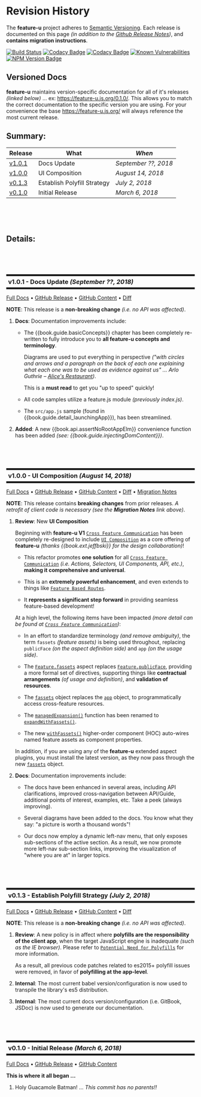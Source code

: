# Revision History

The **feature-u** project adheres to [Semantic
Versioning](http://semver.org/).  Each release is documented on this
page *(in addition to the [Github Release
Notes](https://github.com/KevinAst/feature-u/releases))*, and
**contains migration instructions**.

<!--- Badges for CI Builds ---> 
[![Build Status](https://travis-ci.org/KevinAst/feature-u.svg?branch=master)](https://travis-ci.org/KevinAst/feature-u)
[![Codacy Badge](https://api.codacy.com/project/badge/Grade/c063a6e2859148e8baa89e9369b0fa5d)](https://www.codacy.com/app/KevinAst/feature-u?utm_source=github.com&amp;utm_medium=referral&amp;utm_content=KevinAst/feature-u&amp;utm_campaign=Badge_Grade)
[![Codacy Badge](https://api.codacy.com/project/badge/Coverage/c063a6e2859148e8baa89e9369b0fa5d)](https://www.codacy.com/app/KevinAst/feature-u?utm_source=github.com&utm_medium=referral&utm_content=KevinAst/feature-u&utm_campaign=Badge_Coverage)
[![Known Vulnerabilities](https://snyk.io/test/github/kevinast/feature-u/badge.svg?targetFile=package.json)](https://snyk.io/test/github/kevinast/feature-u?targetFile=package.json)
[![NPM Version Badge](https://img.shields.io/npm/v/feature-u.svg)](https://www.npmjs.com/package/feature-u)


## Versioned Docs

**feature-u** maintains version-specific documentation for all of it's
releases _(linked below)_ ... ex: https://feature-u.js.org/0.1.0/.
This allows you to match the correct documentation to the specific
version you are using.
For your convenience the base https://feature-u.js.org/ will always
reference the most current release.



<!-- 


*-----------------------------------------------
* Adorn bullets with following bolded prefix
*-----------------------------------------------

**Added**:      ... for new features
**Changed**:    ... for changes in existing functionality
**Deprecated**: ... for soon-to-be removed features
**Removed**:    ... for now removed features
**Fixed**:      ... for any bug fixes
**Enhanced**:   ... for enhancements
**Security**:   ... in case of vulnerabilities
**Docs**:       ... changes in documentation
**Review**:     ... requires review
**Internal**:   ... internal change NOT affecting user/client

*-----------------------------------------------
* PROCEDURE for maintaining LINKS in history.md
*-----------------------------------------------

1. for latest running work-in-progress: it is OK to use the gitbook templates
   - EX:       bla bla {{book.api.createFeature}}
   - template: bla bla [`createFeature()`](/api.md#createFeature)
   - gens:     bla bla <a href="api.html#createFeature"><code>createFeature()</code></a>
   - NOTES:
     a) clicking link STAYS ON SAME PAGE (as for all links of this type)
 
2. for RELEASE: expand them in-line using a VERSION RELATIVE SYNTAX -AND- change .md to .html:
   - EX:       bla bla [`createFeature()`](../v.v.v/api.html#createFeature)
               NOTES:
                - start with template definition
                - pre-pend ../v.v.v/
                - change .md to .html (BECAUSE WE ARE TAKING the generation process out-of-the-picture)
   - gens:     bla bla <a href="../v.v.v/api.html#createFeature"><code>createFeature()</code></a>
   - NOTES:
     a) clicking link STAYS ON SAME PAGE
     b) because these notes are copied to all release history.md, 
        they MUST reference the appropriate version
        so they will be guaranteed the reference has not been removed/changed
 
3. for GITHUB release page (when copying these notes), fully qualify the VERSIONED relative references
   - EX:       bla bla [`createFeature()`](https://feature-u.js.org/v.v.v/api.html#createFeature)
               NOTES:
                - from prior rendition
                - REPLACE ../v.v.v WITH https://feature-u.js.org/v.v.v
                - change .md TO .html
   - NOTES:
     a) this allows it to stand alone (in the external github page)
     b) because these notes reference a versioned site
        they will be guaranteed the reference has not been removed/changed
-->


## Summary:

Release           | What                                   | *When*
------------------|----------------------------------------|------------------
[v1.0.1](#v1_0_1) | Docs Update                            | *September ??, 2018*
[v1.0.0](#v1_0_0) | UI Composition                         | *August 14, 2018*
[v0.1.3](#v0_1_3) | Establish Polyfill Strategy            | *July 2, 2018*
[v0.1.0](#v0_1_0) | Initial Release                        | *March 6, 2018*



<br/><br/><br/>
## Details:




<!-- ************************************************************* -->
<br/><br/><br/>
<h3 id="v1_0_1" style="margin: 10px 0px; border-width: 5px 0px; padding: 5px; border-style: solid;">
  v1.0.1 - Docs Update <i>(September ??, 2018)</i>
</h3>

[Full Docs](https://feature-u.js.org/1.0.1/)
&bull;
[GitHub Release](https://github.com/KevinAst/feature-u/releases/tag/v1.0.1)
&bull;
[GitHub Content](https://github.com/KevinAst/feature-u/tree/v1.0.1)
&bull;
[Diff](https://github.com/KevinAst/feature-u/compare/v1.0.0-docs...v1.0.1)

**NOTE**: This release is a **non-breaking change** _(i.e. no API was affected)_.

1. **Docs**: Documentation improvements include:

   - The {{book.guide.basicConcepts}} chapter has been completely re-written
     to fully introduce you to **all feature-u concepts and terminology**.

     Diagrams are used to put everything in perspective _("with
     circles and arrows and a paragraph on the back of each one
     explaining what each one was to be used as evidence against us"
     ... Arlo Guthrie – [Alice's
     Restaurant](https://www.letras.com/guthrie-arlo/17170/))_.

     This is a **must read** to get you "up to speed" quickly!

   - All code samples utilize a feature.js module _(previously
     index.js)_.

   - The `src/app.js` sample (found in
     {{book.guide.detail_launchingApp}}), has been streamlined.

2. **Added**: A new {{book.api.assertNoRootAppElm}} convenience function
   has been added _(see: {{book.guide.injectingDomContent}})_.


<!-- ************************************************************* -->
<br/><br/><br/>
<h3 id="v1_0_0" style="margin: 10px 0px; border-width: 5px 0px; padding: 5px; border-style: solid;">
  v1.0.0 - UI Composition <i>(August 14, 2018)</i>
</h3>

[Full Docs](https://feature-u.js.org/1.0.0/)
&bull;
[GitHub Release](https://github.com/KevinAst/feature-u/releases/tag/v1.0.0)
&bull;
[GitHub Content](https://github.com/KevinAst/feature-u/tree/v1.0.0)
&bull;
[Diff](https://github.com/KevinAst/feature-u/compare/v0.1.3-docs...v1.0.0)
&bull;
[Migration Notes](https://feature-u.js.org/1.0.0/migration.1.0.0.html)

**NOTE**: This release contains **breaking changes** from prior
releases.  _A retrofit of client code is necessary (see the
**Migration Notes** link above)_.

1. **Review**: New **UI Composition**

   Beginning with **feature-u V1**
   [`Cross Feature Communication`](../1.0.0/crossCommunication.html)
   has been completely re-designed to include
   [`UI Composition`](../1.0.0/crossCommunication.html#ui-composition)
   as a core offering of **feature-u** _(thanks {{book.ext.jeffbski}} for
   the design collaboration)_!

   - This refactor promotes **one solution** for all 
     [`Cross Feature Communication`](../1.0.0/crossCommunication.html)
     _(i.e. Actions, Selectors, UI Components, API, etc.)_, **making it
     comprehensive and universal**.
     
   - This is an **extremely powerful enhancement**, and even extends to
     things like [`Feature Based Routes`](../1.0.0/featureRouter.html).
     
   - It **represents a significant step forward** in providing seamless
     feature-based development!

   At a high level, the following items have been impacted _(more
   detail can be found at [`Cross Feature Communication`](../1.0.0/crossCommunication.html))_:
   
   - In an effort to standardize terminology _(and remove ambiguity)_,
     the term `fassets` _(feature assets)_ is being used throughout,
     replacing `publicFace` _(on the aspect definition side)_ and `app`
     _(on the usage side)_.

   - The [`Feature.fassets`](../1.0.0/api.html#fassets) aspect replaces
     [`Feature.publicFace`](../0.1.3/crossCommunication.html#publicface-and-the-app-object),
     providing a more formal set of directives, supporting things like
     **contractual arrangements** _(of usage and definition)_, and
     **validation of resources**.

   - The [`fassets`](../1.0.0/api.html#Fassets) object replaces the
     [`app`](../0.1.3/api.html#App) object, to programmatically
     access cross-feature resources.

   - The [`managedExpansion()`](../0.1.3/api.html#managedExpansion)
     function has been renamed to
     [`expandWithFassets()`](../1.0.0/api.html#expandWithFassets).
   
   - The new [`withFassets()`](../1.0.0/api.html#withFassets)
     higher-order component (HOC) auto-wires named feature assets as
     component properties.

   In addition, if you are using any of the **feature-u** extended
   aspect plugins, you must install the latest version, as they now
   pass through the new [`fassets`](../1.0.0/api.html#Fassets) object.

2. **Docs**: Documentation improvements include:

   - The docs have been enhanced in several areas, including API
     clarifications, improved cross-navigation between API/Guide,
     additional points of interest, examples, etc.  Take a peek
     (always improving).

   - Several diagrams have been added to the docs.  You know what they
     say: "a picture is worth a thousand words"!

   - Our docs now employ a dynamic left-nav menu, that only exposes
     sub-sections of the active section.  As a result, we now promote
     more left-nav sub-section links, improving the visualization of
     "where you are at" in larger topics.


<!-- ************************************************************* -->
<br/><br/><br/>
<h3 id="v0_1_3" style="margin: 10px 0px; border-width: 5px 0px; padding: 5px; border-style: solid;">
  v0.1.3 - Establish Polyfill Strategy <i>(July 2, 2018)</i>
</h3>

[Full Docs](https://feature-u.js.org/0.1.3/)
&bull;
[GitHub Release](https://github.com/KevinAst/feature-u/releases/tag/v0.1.3)
&bull;
[GitHub Content](https://github.com/KevinAst/feature-u/tree/v0.1.3)
&bull;
[Diff](https://github.com/KevinAst/feature-u/compare/v0.1.0-docs...v0.1.3)

**NOTE**: This release is a **non-breaking change** _(i.e. no API was affected)_.

1. **Review**: A new policy is in affect where **polyfills are the
   responsibility of the client app**, when the target JavaScript
   engine is inadequate _(such as the IE browser)_.  Please refer to
   [`Potential Need for Polyfills`](../0.1.3/start.html#potential-need-for-polyfills) for more information.
   
   As a result, all previous code patches related to es2015+ polyfill
   issues were removed, in favor of **polyfilling at the app-level**.
   
1. **Internal**: The most current babel version/configuration is now
   used to transpile the library's es5 distribution.

1. **Internal**: The most current docs version/configuration
   (i.e. GitBook, JSDoc) is now used to generate our documentation.


<!-- ************************************************************* -->
<br/><br/><br/>
<h3 id="v0_1_0" style="margin: 10px 0px; border-width: 5px 0px; padding: 5px; border-style: solid;">
  v0.1.0 - Initial Release <i>(March 6, 2018)</i>
</h3>

[Full Docs](https://feature-u.js.org/0.1.0/)
&bull;
[GitHub Release](https://github.com/KevinAst/feature-u/releases/tag/v0.1.0)
&bull;
[GitHub Content](https://github.com/KevinAst/feature-u/tree/v0.1.0)

**This is where it all began ...**

1. Holy Guacamole Batman! ... _This commit has no parents!!_
